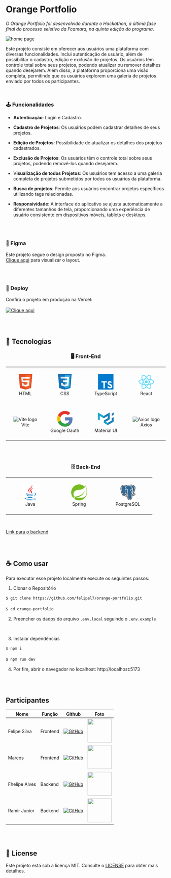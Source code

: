 # Orange Portfolio

_O Orange Portfolio foi desenvolvido durante o Hackathon, a última fase final do processo seletivo da Fcamara, na quinta edição do programa_.

<img src="https://ucarecdn.com/ec26af5e-5e38-4c93-917e-6aeb83ef911a/orange.png" alt="home page"/>

Este projeto consiste em oferecer aos usuários uma plataforma com diversas funcionalidades. Inclui autenticação de usuário, além de possibilitar o cadastro, edição e exclusão de projetos. Os usuários têm controle total sobre seus projetos, podendo atualizar ou remover detalhes quando desejarem. Além disso, a plataforma proporciona uma visão completa, permitindo que os usuários explorem uma galeria de projetos enviado por todos os participantes.

<br />

### 🕹️ Funcionalidades

- **Autenticação**: Login e Cadastro.

- **Cadastro de Projetos**: Os usuários podem cadastrar detalhes de seus projetos.

- **Edição de Projetos**: Possibilidade de atualizar os detalhes dos projetos cadastrados.

- **Exclusão de Projetos**: Os usuários têm o controle total sobre seus projetos, podendo removê-los quando desejarem.

- V**isualização de todos Projetos**: Os usuários tem acesso a uma galeria completa de projetos submetidos por todos os usuários da plataforma.

- **Busca de projetos**: Permite aos usuários encontrar projetos específicos utilizando tags relacionadas.

- **Responsividade**: A interface do aplicativo se ajusta automaticamente a diferentes tamanhos de tela, proporcionando uma experiência de usuário consistente em dispositivos móveis, tablets e desktops.

<br />
<br />

### 🎨 Figma

Este projeto segue o design proposto no Figma. <br /> [Clique aqui](https://www.figma.com/file/utDx59m5Opz1lDSN1J4r9I/Desafio---Programa-de-Forma%C3%A7%C3%A3o-5.0?type=design&node-id=171-2351&mode=design) para visualizar o layout.

<br />
<br />

### 🚀 Deploy

Confira o projeto em produção na Vercel:
<br />
<br />
[![Clique aqui](https://vercel.com/button)](https://orange-portfolio-eight.vercel.app)

<br />
<br />

## 🧩 Tecnologias

<h3 align="center">🖥️ Front-End</h3>

<table align="center">
  <tbody>
    <tr>
      <td align="center" height="110" width="140">
        <img alt="HTML5 logo" src="https://raw.githubusercontent.com/devicons/devicon/master/icons/html5/html5-original.svg" title="HTML5" width="50" />
        <br>
        <span>HTML</span>
      </td>
      <td align="center" height="110" width="140">
        <img alt="CSS3 logo" src="https://raw.githubusercontent.com/devicons/devicon/master/icons/css3/css3-original.svg" title="CSS3" width="50" />
        <br>
        <span>CSS</span>
      </td>
       <td align="center" height="110" width="140">
        <img alt="TypeScript logo" src="https://raw.githubusercontent.com/devicons/devicon/master/icons/typescript/typescript-original.svg" title="TypeScript" width="50" />
        <br>
        <span>TypeScript</span>
      </td>
      <td align="center" height="110" width="140">
        <img alt="React logo" src="https://raw.githubusercontent.com/devicons/devicon/master/icons/react/react-original.svg" title="React" width="50" />
        <br>
        <span>React</span>
      </td>
    </tr>
    <tr>
      <td align="center" height="110" width="140">
        <img alt="Vite logo" src="https://seeklogo.com/images/V/vite-logo-BFD4283991-seeklogo.com.png" title="Vite" width="50" />
        <br>
        <span>Vite</span>
      </td>
      <td align="center" height="110" width="140">
        <img alt="Google Oauth" src="https://raw.githubusercontent.com/devicons/devicon/master/icons/google/google-original.svg" title="Google Oauth" width="50" />
        <br>
        <span>Google Oauth</span>
      </td>
      <td align="center" height="110" width="140">
        <img alt="Material UI" src="https://raw.githubusercontent.com/devicons/devicon/master/icons/materialui/materialui-original.svg" title="Material UI" width="50" />
        <br>
        <span>Material UI</span>
      </td>
      <td align="center" height="110" width="140">
        <img alt="Axios logo" src="https://avatars.githubusercontent.com/u/32372333?v=4&s=400" title="Axios" width="50" />
        <br>
        <span>Axios</span>
      </td>
    </tr>
  </tbody>
</table>

<br />
<br />

<h3 align="center">🗄️ Back-End</h3>

<table align="center">
  <tbody>
    <tr>
      <td align="center" height="110" width="140">
        <img alt="java logo" src="https://raw.githubusercontent.com/devicons/devicon/master/icons/java/java-original.svg" title="java" width="50" />
        <br>
        <span>Java</span>
      </td>
      <td align="center" height="110" width="140">
        <img alt="Spring logo" src="https://raw.githubusercontent.com/devicons/devicon/master/icons/spring/spring-original.svg" width="50" />
        <br>
        <span>Spring</span>
      </td>
      <td align="center" height="110" width="140">
        <img alt="PostgreSQL logo" src="https://raw.githubusercontent.com/devicons/devicon/master/icons/postgresql/postgresql-original.svg" title="PostgreSQL" width="50" />
        <br>
        <span>PostgreSQL</span>
      </td>
    </tr>
  </tbody>
</table>

<br />

[Link para o backend](https://github.com/RamirJunior/api-orange-juice)

<br />
<br />

## ☕ Como usar

Para executar esse projeto localmente execute os seguintes passos:

1. Clonar o Repositório

```bash
$ git clone https://github.com/felipel7/orange-portfolio.git

$ cd orange-portfolio
```

2. Preencher os dados do arquivo `.env.local` seguindo o `.env.example`

<br />

3. Instalar dependências

```bash
$ npm i

$ npm run dev
```

4. Por fim, abrir o navegador no localhost: http://localhost:5173

<br/>
<br/>

## Participantes

| Nome          | Função   | Github                                                                                                               | Foto                                                                                                                                       |
| ------------- | -------- | -------------------------------------------------------------------------------------------------------------------- | ------------------------------------------------------------------------------------------------------------------------------------------ |
| Felipe Silva  | Frontend | [![GitHub](https://img.shields.io/badge/-GitHub-black.svg?logo=github&style=flat)](https://github.com/felipel7)      | <img src="https://avatars.githubusercontent.com/u/14916843?s=400&u=f1a2b4919c60d51eba5b1a7736a467f88ff050ee&v=4" height="75" width="75" /> |
| Marcos        | Frontend | [![GitHub](https://img.shields.io/badge/-GitHub-black.svg?logo=github&style=flat)](https://github.com/marcosrsalles) | <img src="https://avatars.githubusercontent.com/u/64453305?v=4" height="75" width="75" />                                                  |
| Fhelipe Alves | Backend  | [![GitHub](https://img.shields.io/badge/-GitHub-black.svg?logo=github&style=flat)](https://github.com/fhelipe27)     | <img src="https://avatars.githubusercontent.com/u/68212163?v=4" height="75" width="75" />                                                  |
| Ramir Junior  | Backend  | [![GitHub](https://img.shields.io/badge/-GitHub-black.svg?logo=github&style=flat)](https://github.com/RamirJunior)   | <img src="https://avatars.githubusercontent.com/u/26365419?v=4" height="75" width="75" />                                                  |

<br/>
<br/>

## 📝 License

Este projeto está sob a licença MIT. Consulte o [LICENSE](LICENSE) para obter mais detalhes.
